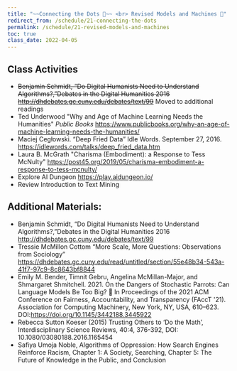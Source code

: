 ```yaml
---
title: "~~Connecting the Dots 🧩~~ <br> Revised Models and Machines 🤖"
redirect_from: /schedule/21-connecting-the-dots
permalink: /schedule/21-revised-models-and-machines
toc: true
class_date: 2022-04-05
---
```


## Class Activities

- ~~Benjamin Schmidt, “Do Digital Humanists Need to Understand Algorithms?,”Debates in the Digital Humanities 2016 <http://dhdebates.gc.cuny.edu/debates/text/99>~~ Moved to additional readings
- Ted Underwood "Why and Age of Machine Learning Needs the Humanities" *Public Books* <https://www.publicbooks.org/why-an-age-of-machine-learning-needs-the-humanities/>
- Maciej Cegłowski. “Deep Fried Data” Idle Words. September 27, 2016. <https://idlewords.com/talks/deep_fried_data.htm>
- Laura B. McGrath "Charisma (Embodiment): a Response to Tess McNulty" <https://post45.org/2019/05/charisma-embodiment-a-response-to-tess-mcnulty/>
- Explore AI Dungeon <https://play.aidungeon.io/>
- Review Introduction to Text Mining 

## Additional Materials:

- Benjamin Schmidt, “Do Digital Humanists Need to Understand Algorithms?,”Debates in the Digital Humanities 2016 <http://dhdebates.gc.cuny.edu/debates/text/99>
- Tressie McMillon Cottom “More Scale, More Questions: Observations from Sociology” <https://dhdebates.gc.cuny.edu/read/untitled/section/55e48b34-543a-41f7-97c9-8c8643bf8844>
- Emily M. Bender, Timnit Gebru, Angelina McMillan-Major, and Shmargaret Shmitchell. 2021. On the Dangers of Stochastic Parrots: Can Language Models Be Too Big? 🦜 In Proceedings of the 2021 ACM Conference on Fairness, Accountability, and Transparency (FAccT '21). Association for Computing Machinery, New York, NY, USA, 610–623. DOI:<https://doi.org/10.1145/3442188.3445922>
- Rebecca Sutton Koeser (2015) Trusting Others to ‘Do the Math’, Interdisciplinary Science Reviews, 40:4, 376-392, DOI: 10.1080/03080188.2016.1165454
- Safiya Umoja Noble, Algorithms of Oppression: How Search Engines Reinforce Racism, Chapter 1: A Society, Searching, Chapter 5: The Future of Knowledge in the Public, and Conclusion
